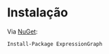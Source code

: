 # Instalação <header-set anchor-name="install" />

Via [NuGet](https://www.nuget.org/packages/ExpressionGraph/):

```
Install-Package ExpressionGraph
```